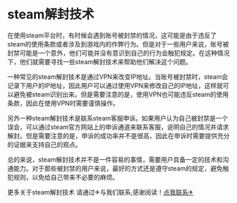 # steam解封技术

在使用steam平台时，有时候会遇到账号被封禁的情况，这可能是由于违反了steam的使用条款或者涉及到游戏内的作弊行为。但是对于一些用户来说，账号被封禁可能是一个意外，他们可能并没有意识到自己的行为会触犯规定。在这种情况下，他们就需要寻找一些steam解封技术来帮助他们解决这个问题。

一种常见的steam解封技术是通过VPN来改变IP地址。当账号被封禁时，steam会记录下用户的IP地址，因此用户可以通过使用VPN来修改自己的IP地址，这样就可以避免被steam识别出来。但是需要注意的是，使用VPN也可能违反steam的使用条款，因此在使用VPN时需要谨慎操作。

另外一种steam解封技术是联系steam客服申诉。如果用户认为自己被封禁是一个误会，可以通过steam官方网站上的申诉通道来联系客服，说明自己的情况并请求解封。但是需要注意的是，申诉的成功率并不是很高，因此在申诉时需要提供充分的证据来支持自己的观点。

总的来说，steam解封技术并不是一件容易的事情，需要用户具备一定的技术和沟通能力。对于那些被封禁的用户来说，最好的方式还是遵守steam的规定，避免触犯规则，以免给自己带来不必要的麻烦。

更多关于steam解封技术 请通过✈与我们联系,感谢阅读！[点我联系✈](https://ac.G208.com)